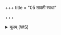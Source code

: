 +++
title = "05 तावती स्वधा"

+++
<details><summary>मूलम् (WS)</summary>

तावती स्वधा घृतपृष्ठे मे अस्तूर्जं दुहां मधुपृचं व्योमन् ।  
यमोदनं पचामि श्रद्दधानः पात्रेपूरं घृतपृष्ठं जुषाणः ॥ ५ ॥
</details>